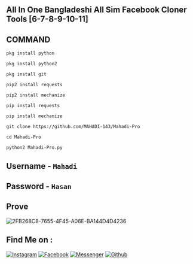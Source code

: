 ## All In One Bangladeshi All Sim Facebook Cloner Tools [6-7-8-9-10-11]
## COMMAND
`pkg install python`

`pkg install python2`

`pkg install git`

`pip2 install requests`

`pip2 install mechanize`

`pip install requests`

`pip install mechanize`

`git clone https://github.com/MAHADI-143/Mahadi-Pro`

`cd Mahadi-Pro`

`python2 Mahadi-Pro.py`

## Username - `Mahadi`
## Password - `Hasan`
## Prove

![2FB268C8-7655-4F45-A06E-BA144D4D4236](https://user-images.githubusercontent.com/79738922/156876369-8515dbef-5729-4547-98d6-d104fda131b0.jpeg)

## Find Me on :

[![Instagram](https://img.shields.io/badge/IG-%40Mahadi.Hasan.Afridi-red?style=for-the-badge&logo=instagram)](https://www.instagram.com/its_afridi.143)
[![Facebook](https://img.shields.io/badge/Facebook-green?style=for-the-badge&logo=facebook)](https://fb.com/4FR1D1.143)
[![Messenger](https://img.shields.io/badge/Chat-Messenger-blue?style=for-the-badge&logo=messenger)](https://m.me/4FR1D1.143)
[![Github](https://img.shields.io/badge/Github-MAHADI-143green?style=for-the-badge&logo=github)](https://github.com/MAHADI-143)

